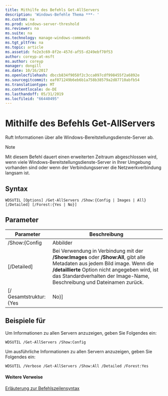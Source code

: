 ```yaml
---
title: Mithilfe des Befehls Get-AllServers
description: 'Windows-Befehle Thema ***- '
ms.custom: na
ms.prod: windows-server-threshold
ms.reviewer: na
ms.suite: na
ms.technology: manage-windows-commands
ms.tgt_pltfrm: na
ms.topic: article
ms.assetid: fe2e3c69-8f2e-457d-af55-d249ebf70f53
author: coreyp-at-msft
ms.author: coreyp
manager: dongill
ms.date: 10/16/2017
ms.openlocfilehash: dbccb834f9058f2c3cca097cdf998455f2a6892e
ms.sourcegitcommit: eaf071249b6eb6b1a758b38579a2d87710abfb54
ms.translationtype: MT
ms.contentlocale: de-DE
ms.lasthandoff: 05/31/2019
ms.locfileid: "66440495"
---
```

# <a name="using-the-get-allservers-command"></a>Mithilfe des Befehls Get-AllServers



Ruft Informationen über alle Windows-Bereitstellungsdienste-Server ab.

> [!NOTE]
> Mit diesem Befehl dauert einen erweiterten Zeitraum abgeschlossen wird, wenn viele Windows-Bereitstellungsdienste-Server in Ihrer Umgebung vorhanden sind oder wenn der Verbindungsserver die Netzwerkverbindung langsam ist.

## <a name="syntax"></a>Syntax

```
WDSUTIL [Options] /Get-AllServers /Show:{Config | Images | All} [/Detailed] [/Forest:{Yes | No}]
```

## <a name="parameters"></a>Parameter

|   Parameter   |                                                                                                                 Beschreibung                                                                                                                  |
|---------------|----------------------------------------------------------------------------------------------------------------------------------------------------------------------------------------------------------------------------------------------|
| /Show:{Config |                                                                                                                    Abbilder                                                                                                                    |
|  [/Detailed]  | Bei Verwendung in Verbindung mit der **/Show:Images** oder **/Show:All**, gibt alle Metadaten aus jedem Bild image. Wenn die **/detaillierte** Option nicht angegeben wird, ist das Standardverhalten der Image-Name, Beschreibung und Dateinamen zurück. |
| [/ Gesamtstruktur: {Yes |                                                                                                                     No}]                                                                                                                     |

## <a name="BKMK_examples"></a>Beispiele für

Um Informationen zu allen Servern anzuzeigen, geben Sie Folgendes ein:
```
WDSUTIL /Get-AllServers /Show:Config
```
Um ausführliche Informationen zu allen Servern anzuzeigen, geben Sie Folgendes ein:
```
WDSUTIL /Verbose /Get-AllServers /Show:All /Detailed /Forest:Yes
```

#### <a name="additional-references"></a>Weitere Verweise

[Erläuterung zur Befehlszeilensyntax](command-line-syntax-key.md)